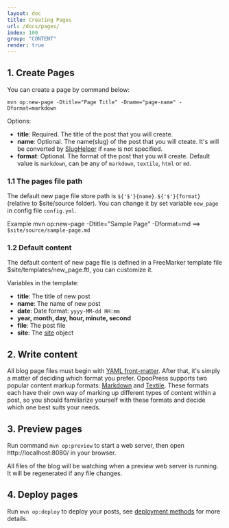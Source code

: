 ```yaml
---
layout: doc
title: Creating Pages
url: /docs/pages/
index: 100
group: "CONTENT"
render: true
---
```

## 1. Create Pages

You can create a page by command below:
```
mvn op:new-page -Dtitle="Page Title" -Dname="page-name" -Dformat=markdown
```
Options:
- **title**: Required. The title of the post that you will create.
- **name**: Optional. The name(slug) of the post that you will cteate. It's will be converted by [SlugHelper](https://github.com/opoo/opoopress/blob/master/core/src/main/java/org/opoo/press/SlugHelper.java) if `name` is not specified.
- **format**: Optional. The format of the post that you will create. Default value is `markdown`, can be any of `markdown`, `textile`, `html` or `md`.


### 1.1 The pages file path
The default new page file store path is `${'$'}{name}.${'$'}{format}`(relative to $site/source folder). You can change it by set variable `new_page` in config file `config.yml`.

Example
	mvn op:new-page -Dtitle="Sample Page" -Dformat=md
==> `$site/source/sample-page.md`
 

### 1.2 Default content
The default content of new page file is defined in a FreeMarker template file $site/templates/new_page.ftl, you can customize it.

Variables in the template:
* **title**: The title of new post
* **name**: The name of new post
* **date**: Date format: `yyyy-MM-dd HH:mm`
* **year, month, day, hour, minute, second**
* **file**: The post file
* **site**: The [site](https://github.com/opoo/opoopress/blob/master/core/src/main/java/org/opoo/press/Site.java) object


## 2. Write content

All blog page files must begin with [YAML front-matter](../frontmatter). After that, it's simply a matter of deciding which format you prefer. OpooPress supports two popular content markup formats: [Markdown](http://daringfireball.net/projects/markdown/) and [Textile](http://textile.sitemonks.com/). These formats each have their own way of marking up different types of content within a post, so you should familiarize yourself with these formats and decide which one best suits your needs.
 

## 3. Preview pages

Run command `mvn op:preview` to start a web server, then open http://localhost:8080/ in your browser.

All files of the blog will be watching when a preview web server is running. It will be regenerated if any file changes.

## 4. Deploy pages

Run `mvn op:deploy` to deploy your posts, see [deployment methods](../deployment-methods/) for more details.
